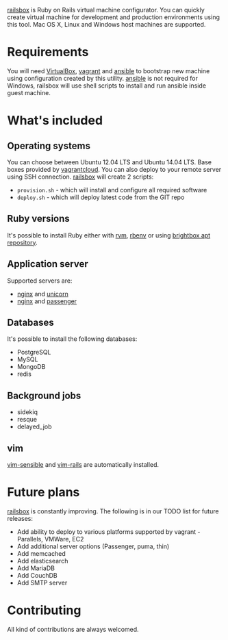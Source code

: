 [railsbox][] is Ruby on Rails virtual machine configurator. You can quickly create virtual machine for development and production environments using this tool. Mac OS X, Linux and Windows host machines are supported.

# Requirements

You will need [VirtualBox][], [vagrant][] and [ansible][] to bootstrap new machine using configuration created by this utility. [ansible][] is not required for Windows, railsbox will use shell scripts to install and run ansible inside guest machine.

# What's included

## Operating systems

You can choose between Ubuntu 12.04 LTS and Ubuntu 14.04 LTS. Base boxes provided by [vagrantcloud][]. You can also deploy to your remote server using SSH connection. [railsbox][] will create 2 scripts:

* `provision.sh` - which will install and configure all required software
* `deploy.sh` - which will deploy latest code from the GIT repo

## Ruby versions

It's possible to install Ruby either with [rvm][], [rbenv][] or using [brightbox apt repository][].

## Application server

Supported servers are:

* [nginx][] and [unicorn][]
* [nginx][] and [passenger][]

## Databases

It's possible to install the following databases:

* PostgreSQL
* MySQL
* MongoDB
* redis

## Background jobs

* sidekiq
* resque
* delayed_job

## vim

[vim-sensible][] and [vim-rails][] are automatically installed.

# Future plans

[railsbox][] is constantly improving. The following is in our TODO list for future releases:

* Add ability to deploy to various platforms supported by vagrant - Parallels, VMWare, EC2
* Add additional server options (Passenger, puma, thin)
* Add memcached
* Add elasticsearch
* Add MariaDB
* Add CouchDB
* Add SMTP server

# Contributing

All kind of contributions are always welcomed.

[railsbox]: http://railsbox.io/
[vagrant]: https://www.vagrantup.com/
[VirtualBox]: https://www.virtualbox.org/
[ansible]: http://www.ansible.com/
[rvm]: https://rvm.io/
[brightbox apt repository]: https://www.brightbox.com/docs/ruby/ubuntu/
[nginx]: http://nginx.org/
[unicorn]: http://unicorn.bogomips.org/
[passenger]: https://www.phusionpassenger.com/
[homebrew]: http://brew.sh/
[brew cask]: https://github.com/caskroom/homebrew-cask
[vagrantcloud]: http://vagrantcloud.com
[rbenv]: https://github.com/sstephenson/rbenv
[vim-sensible]: https://github.com/tpope/vim-sensible
[vim-rails]: https://github.com/tpope/vim-rails
